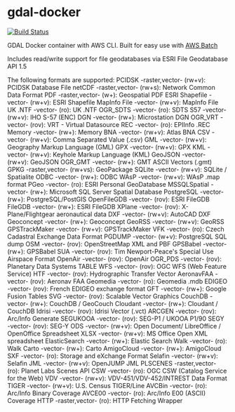 # gdal-docker
[![Build Status](https://travis-ci.org/webmapp/gdal-docker.svg?branch=master)](https://travis-ci.org/webmapp/gdal-docker)

GDAL Docker container with AWS CLI. Built for easy use with [AWS Batch](https://aws.amazon.com/batch/)

Includes read/write support for file geodatabases via ESRI File Geodatabase API 1.5

The following formats are supported:
PCIDSK -raster,vector- (rw+v): PCIDSK Database File
netCDF -raster,vector- (rw+s): Network Common Data Format
PDF -raster,vector- (w+): Geospatial PDF
ESRI Shapefile -vector- (rw+v): ESRI Shapefile
MapInfo File -vector- (rw+v): MapInfo File
UK .NTF -vector- (ro): UK .NTF
OGR_SDTS -vector- (ro): SDTS
S57 -vector- (rw+v): IHO S-57 (ENC)
DGN -vector- (rw+): Microstation DGN
OGR_VRT -vector- (rov): VRT - Virtual Datasource
REC -vector- (ro): EPIInfo .REC
Memory -vector- (rw+): Memory
BNA -vector- (rw+v): Atlas BNA
CSV -vector- (rw+v): Comma Separated Value (.csv)
GML -vector- (rw+v): Geography Markup Language (GML)
GPX -vector- (rw+v): GPX
KML -vector- (rw+v): Keyhole Markup Language (KML)
GeoJSON -vector- (rw+v): GeoJSON
OGR_GMT -vector- (rw+): GMT ASCII Vectors (.gmt)
GPKG -raster,vector- (rw+vs): GeoPackage
SQLite -vector- (rw+v): SQLite / Spatialite
ODBC -vector- (rw+): ODBC
WAsP -vector- (rw+v): WAsP .map format
PGeo -vector- (ro): ESRI Personal GeoDatabase
MSSQLSpatial -vector- (rw+): Microsoft SQL Server Spatial Database
PostgreSQL -vector- (rw+): PostgreSQL/PostGIS
OpenFileGDB -vector- (rov): ESRI FileGDB
FileGDB -vector- (rw+): ESRI FileGDB
XPlane -vector- (rov): X-Plane/Flightgear aeronautical data
DXF -vector- (rw+v): AutoCAD DXF
Geoconcept -vector- (rw+): Geoconcept
GeoRSS -vector- (rw+v): GeoRSS
GPSTrackMaker -vector- (rw+v): GPSTrackMaker
VFK -vector- (ro): Czech Cadastral Exchange Data Format
PGDUMP -vector- (w+v): PostgreSQL SQL dump
OSM -vector- (rov): OpenStreetMap XML and PBF
GPSBabel -vector- (rw+): GPSBabel
SUA -vector- (rov): Tim Newport-Peace's Special Use Airspace Format
OpenAir -vector- (rov): OpenAir
OGR_PDS -vector- (rov): Planetary Data Systems TABLE
WFS -vector- (rov): OGC WFS (Web Feature Service)
HTF -vector- (rov): Hydrographic Transfer Vector
AeronavFAA -vector- (rov): Aeronav FAA
Geomedia -vector- (ro): Geomedia .mdb
EDIGEO -vector- (rov): French EDIGEO exchange format
GFT -vector- (rw+): Google Fusion Tables
SVG -vector- (rov): Scalable Vector Graphics
CouchDB -vector- (rw+): CouchDB / GeoCouch
Cloudant -vector- (rw+): Cloudant / CouchDB
Idrisi -vector- (rov): Idrisi Vector (.vct)
ARCGEN -vector- (rov): Arc/Info Generate
SEGUKOOA -vector- (rov): SEG-P1 / UKOOA P1/90
SEGY -vector- (rov): SEG-Y
ODS -vector- (rw+v): Open Document/ LibreOffice / OpenOffice Spreadsheet
XLSX -vector- (rw+v): MS Office Open XML spreadsheet
ElasticSearch -vector- (rw+): Elastic Search
Walk -vector- (ro): Walk
Carto -vector- (rw+): Carto
AmigoCloud -vector- (rw+): AmigoCloud
SXF -vector- (ro): Storage and eXchange Format
Selafin -vector- (rw+v): Selafin
JML -vector- (rw+v): OpenJUMP JML
PLSCENES -raster,vector- (ro): Planet Labs Scenes API
CSW -vector- (ro): OGC CSW (Catalog  Service for the Web)
VDV -vector- (rw+v): VDV-451/VDV-452/INTREST Data Format
TIGER -vector- (rw+v): U.S. Census TIGER/Line
AVCBin -vector- (ro): Arc/Info Binary Coverage
AVCE00 -vector- (ro): Arc/Info E00 (ASCII) Coverage
HTTP -raster,vector- (ro): HTTP Fetching Wrapper
